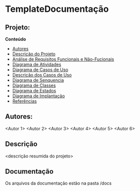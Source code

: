 # TemplateDocumentação

## Projeto: <Nome do Projeto>

**Conteúdo**

- [Autores](#Autores)
- [Descrição do Projeto](##Descrição)
- [Análise de Requisitos Funcionais e Não-Fucionais](##Requisitos)
- [Diagrama de Atividades](##Diagrama-de-atividade) 
- [Diagrama de Casos de Uso](##Diagrama-casos-de-uso)
- [Descrição dos Casos de Uso](##Descrição-dos-casos-de-uso)
- [Diagrama de Senquencia](##Diagrama-sequencial)
- [Diagrama de Classes](##Diagrama-de-classes)
- [Diagrama de Estados](##Diagrama-de-estados)
- [Diagrama de Implantação](##Diagrama-de-implantação)
- [Referências](##Referências)

## Autores: 

<Autor 1>
<Autor 2>
<Autor 3>
<Autor 4>
<Autor 5>
<Autor 6>

## Descrição
<descrição resumida do projeto>
## Documentação
Os arquivos da documentação estão na pasta /docs

